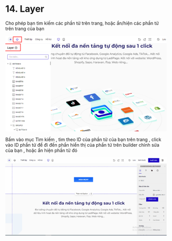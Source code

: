 # 14. Layer

Cho phép bạn tìm kiếm các phần tử trên trang, hoặc ẩn/hiện các phần tử trên trang của bạn&#x20;

![](<../.gitbook/assets/image (241).png>)

Bấm vào mục Tìm kiếm , tìm theo ID của phần tử của bạn trên trang , click vào ID phần tử để đi đến phần hiển thị của phần tử trên builder chỉnh sửa của bạn , hoặc ẩn hiện phần tử đó&#x20;

![](<../.gitbook/assets/layer .gif>)

